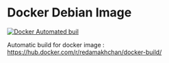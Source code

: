 # Docker Debian Image 

[![Docker Automated buil](https://img.shields.io/docker/automated/jrottenberg/ffmpeg.svg)](https://hub.docker.com/r/redamakhchan/docker-build/)

Automatic build for docker image :
https://hub.docker.com/r/redamakhchan/docker-build/

